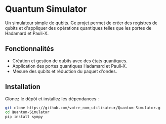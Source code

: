 # Quantum Simulator

Un simulateur simple de qubits. Ce projet permet de créer des registres de qubits et d'appliquer des opérations quantiques telles que les portes de Hadamard et Pauli-X.

## Fonctionnalités

- Création et gestion de qubits avec des états quantiques.
- Application des portes quantiques Hadamard et Pauli-X.
- Mesure des qubits et réduction du paquet d'ondes.

## Installation

Clonez le dépôt et installez les dépendances :

```bash
git clone https://github.com/votre_nom_utilisateur/Quantum-Simulator.git
cd Quantum-Simulator
pip install sympy
